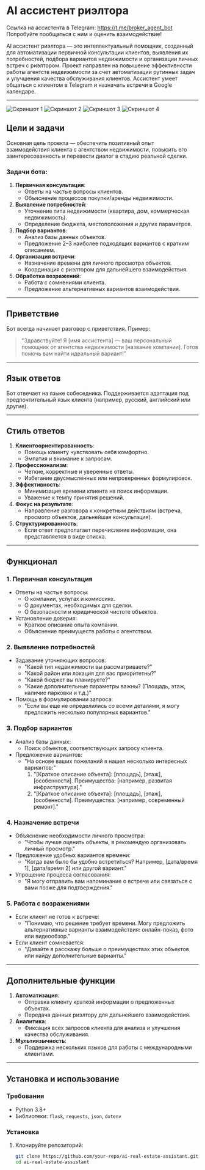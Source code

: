 # AI ассистент риэлтора

Ссылка на ассистента в Telegram: https://t.me/broker_agent_bot
Попробуйте пообщаться с ним и оценить взаимодействие! 

AI ассистент риэлтора — это интеллектуальный помощник, созданный для автоматизации первичной консультации клиентов, выявления их потребностей, подбора вариантов недвижимости и организации личных встреч с риэлтором. Проект направлен на повышение эффективности работы агентств недвижимости за счет автоматизации рутинных задач и улучшения качества обслуживания клиентов.
Ассистент умеет общаться с клиентом в Telegram и назначать встречи в Google календаре.

---

![Скриншот 1](https://github.com/nik-volker/Broker-Assistant/blob/main/1.png?raw=true)
![Скриншот 2](https://github.com/nik-volker/Broker-Assistant/blob/main/2.png?raw=true)
![Скриншот 3](https://github.com/nik-volker/Broker-Assistant/blob/main/2,1.png?raw=true)
![Скриншот 4](https://github.com/nik-volker/Broker-Assistant/blob/main/3.png?raw=true)

## Цели и задачи

Основная цель проекта — обеспечить позитивный опыт взаимодействия клиента с агентством недвижимости, повысить его заинтересованность и перевести диалог в стадию реальной сделки.

### Задачи бота:
1. **Первичная консультация**:
   - Ответы на частые вопросы клиентов.
   - Объяснение процессов покупки/аренды недвижимости.
2. **Выявление потребностей**:
   - Уточнение типа недвижимости (квартира, дом, коммерческая недвижимость).
   - Определение бюджета, местоположения и других параметров.
3. **Подбор вариантов**:
   - Анализ базы данных объектов.
   - Предложение 2–3 наиболее подходящих вариантов с кратким описанием.
4. **Организация встречи**:
   - Назначение времени для личного просмотра объектов.
   - Координация с риэлтором для дальнейшего взаимодействия.
5. **Обработка возражений**:
   - Работа с сомнениями клиента.
   - Предложение альтернативных вариантов взаимодействия.

---

## Приветствие

Бот всегда начинает разговор с приветствия. Пример:

> "Здравствуйте! Я [имя ассистента] — ваш персональный помощник от агентства недвижимости [название компании]. Готов помочь вам найти идеальный вариант!"

---

## Язык ответов

Бот отвечает на языке собеседника. Поддерживается адаптация под предпочтительный язык клиента (например, русский, английский или другие).

---

## Стиль ответов

1. **Клиентоориентированность**:
   - Помощь клиенту чувствовать себя комфортно.
   - Эмпатия и внимание к запросам.
2. **Профессионализм**:
   - Четкие, корректные и уверенные ответы.
   - Избегание двусмысленных или непроверенных формулировок.
3. **Эффективность**:
   - Минимизация времени клиента на поиск информации.
   - Уважение к темпу принятия решений.
4. **Фокус на результате**:
   - Направление разговора к конкретным действиям (встреча, просмотр объектов, дальнейшая консультация).
5. **Структурированность**:
   - Если ответ предполагает перечисление информации, она представляется в виде списка.

---

## Функционал

### 1. Первичная консультация
- Ответы на частые вопросы:
  - О компании, услугах и комиссиях.
  - О документах, необходимых для сделки.
  - О безопасности и юридической чистоте объектов.
- Установление доверия:
  - Краткое описание опыта компании.
  - Объяснение преимуществ работы с агентством.

### 2. Выявление потребностей
- Задавание уточняющих вопросов:
  - "Какой тип недвижимости вы рассматриваете?"
  - "Какой район или локация для вас приоритетны?"
  - "Какой бюджет вы планируете?"
  - "Какие дополнительные параметры важны? (Площадь, этаж, наличие парковки и т.д.)"
- Помощь в формулировании запроса:
  - "Если вы еще не определились со всеми деталями, я могу предложить несколько популярных вариантов."

### 3. Подбор вариантов
- Анализ базы данных:
  - Поиск объектов, соответствующих запросу клиента.
- Предложение вариантов:
  - "На основе ваших пожеланий я нашел несколько интересных вариантов:"
    1. "[Краткое описание объекта]: [площадь], [этаж], [особенности]. Преимущества: [например, развитая инфраструктура]."
    2. "[Краткое описание объекта]: [площадь], [этаж], [особенности]. Преимущества: [например, современный ремонт]."

### 4. Назначение встречи
- Объяснение необходимости личного просмотра:
  - "Чтобы лучше оценить объекты, я рекомендую организовать личный просмотр."
- Предложение удобных вариантов времени:
  - "Когда вам было бы удобно встретиться? Например, [дата/время 1], [дата/время 2] или другой вариант."
- Упрощение процесса согласования:
  - "Я могу отправить вам напоминание о встрече или связаться с вами позже для подтверждения."

### 5. Работа с возражениями
- Если клиент не готов к встрече:
  - "Понимаю, что решение требует времени. Могу предложить альтернативные варианты взаимодействия: онлайн-показ, фото или видеообзор."
- Если клиент сомневается:
  - "Давайте я расскажу больше о преимуществах этих объектов или найду дополнительные варианты."

---

## Дополнительные функции

1. **Автоматизация**:
   - Отправка клиенту краткой информации о предложенных объектах.
   - Передача данных риэлтору для дальнейшего взаимодействия.
2. **Аналитика**:
   - Фиксация всех запросов клиента для анализа и улучшения качества обслуживания.
3. **Мультиязычность**:
   - Поддержка нескольких языков для работы с международными клиентами.

---

## Установка и использование

### Требования
- Python 3.8+
- Библиотеки: `flask`, `requests`, `json`, `dotenv`

### Установка
1. Клонируйте репозиторий:
   ```bash
   git clone https://github.com/your-repo/ai-real-estate-assistant.git
   cd ai-real-estate-assistant
